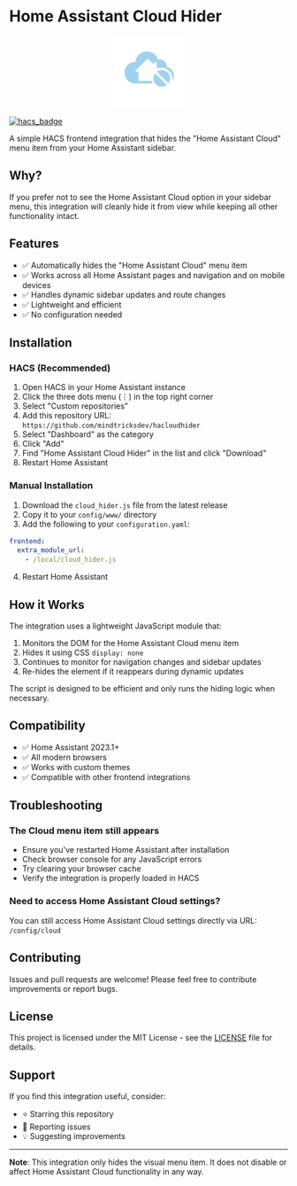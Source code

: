 # Home Assistant Cloud Hider

<p align="center">
  <img src="icon.png" alt="Home Assistant Cloud Hider Icon" width="128" height="128">
</p>

[![hacs_badge](https://img.shields.io/badge/HACS-Custom-orange.svg)](https://github.com/custom-components/hacs)

A simple HACS frontend integration that hides the "Home Assistant Cloud" menu item from your Home Assistant sidebar.

## Why?

If you prefer not to see the Home Assistant Cloud option in your sidebar menu, this integration will cleanly hide it from view while keeping all other functionality intact.

## Features

- ✅ Automatically hides the "Home Assistant Cloud" menu item
- ✅ Works across all Home Assistant pages and navigation and on mobile devices
- ✅ Handles dynamic sidebar updates and route changes
- ✅ Lightweight and efficient
- ✅ No configuration needed

## Installation

### HACS (Recommended)

1. Open HACS in your Home Assistant instance
2. Click the three dots menu (⋮) in the top right corner
3. Select "Custom repositories"
4. Add this repository URL: `https://github.com/mindtricksdev/hacloudhider`
5. Select "Dashboard" as the category
6. Click "Add"
7. Find "Home Assistant Cloud Hider" in the list and click "Download"
8. Restart Home Assistant

### Manual Installation

1. Download the `cloud_hider.js` file from the latest release
2. Copy it to your `config/www/` directory
3. Add the following to your `configuration.yaml`:

```yaml
frontend:
  extra_module_url:
    - /local/cloud_hider.js
```

4. Restart Home Assistant

## How it Works

The integration uses a lightweight JavaScript module that:

1. Monitors the DOM for the Home Assistant Cloud menu item
2. Hides it using CSS `display: none`
3. Continues to monitor for navigation changes and sidebar updates
4. Re-hides the element if it reappears during dynamic updates

The script is designed to be efficient and only runs the hiding logic when necessary.

## Compatibility

- ✅ Home Assistant 2023.1+
- ✅ All modern browsers
- ✅ Works with custom themes
- ✅ Compatible with other frontend integrations

## Troubleshooting

### The Cloud menu item still appears

- Ensure you've restarted Home Assistant after installation
- Check browser console for any JavaScript errors
- Try clearing your browser cache
- Verify the integration is properly loaded in HACS

### Need to access Home Assistant Cloud settings?

You can still access Home Assistant Cloud settings directly via URL: `/config/cloud`

## Contributing

Issues and pull requests are welcome! Please feel free to contribute improvements or report bugs.

## License

This project is licensed under the MIT License - see the [LICENSE](LICENSE) file for details.

## Support

If you find this integration useful, consider:

- ⭐ Starring this repository
- 🐛 Reporting issues
- 💡 Suggesting improvements

---

**Note**: This integration only hides the visual menu item. It does not disable or affect Home Assistant Cloud functionality in any way.
